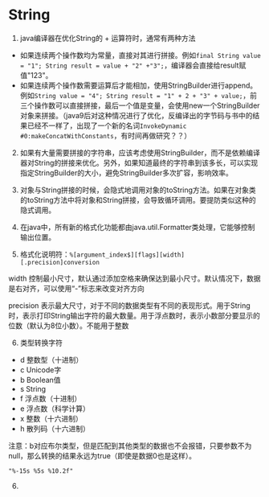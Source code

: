 # String

1. java编译器在优化String的 + 运算符时，通常有两种方法

  - 如果连续两个操作数均为常量，直接对其进行拼接。例如`final String value = "1"; String result = value + "2" +"3";`，编译器会直接给result赋值"123"。
  - 如果连续两个操作数需要运算后才能相加，使用StringBuilder进行append。例如`String value = "4"; String result = "1" + 2 + "3" + value;`，前三个操作数可以直接拼接，最后一个值是变量，会使用new一个StringBuilder对象来拼接。（java9后对这种情况进行了优化，反编译出的字节码与书中的结果已经不一样了，出现了一个新的名词`InvokeDynamic #0:makeConcatWithConstants`，有时间再做研究？？）

2. 如果有大量需要拼接的字符串，应该考虑使用StringBuilder，而不是依赖编译器对String的拼接来优化。另外，如果知道最终的字符串到该多长，可以实现指定StringBuilder的大小，避免StringBuilder多次扩容，影响效率。

3. 对象与String拼接的时候，会隐式地调用对象的toString方法。如果在对象类的toString方法中将对象和String拼接，会导致循环调用。要提防类似这种的隐式调用。

4. 在java中，所有新的格式化功能都由java.util.Formatter类处理，它能够控制输出位置。

5. 格式化说明符：`%[argument_index$][flags][width][.precision]conversion`

  width 控制最小尺寸，默认通过添加空格来确保达到最小尺寸。默认情况下，数据是右对齐，可以使用“-”标志来改变对齐方向

  precision 表示最大尺寸，对于不同的数据类型有不同的表现形式。用于String时，表示打印String输出字符的最大数量。用于浮点数时，表示小数部分要显示的位数（默认为8位小数）。不能用于整数

6. 类型转换字符

  - d 整数型（十进制）
  - c Unicode字
  - b Boolean值
  - s String
  - f 浮点数（十进制）
  - e 浮点数（科学计算）
  - x 整数（十六进制）
  - h 散列码（十六进制）

  注意：b对应布尔类型，但是匹配到其他类型的数据也不会报错，只要参数不为null，那么转换的结果永远为true（即使是数据0也是这样）。

  ```String
  "%-15s %5s %10.2f"
  ```

6. 
